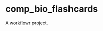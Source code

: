 # comp_bio_flashcards

A [workflowr][] project.

[workflowr]: https://github.com/jdblischak/workflowr
